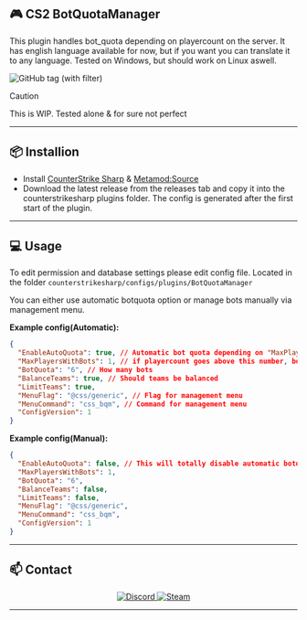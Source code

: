 ## 🎮 CS2 BotQuotaManager

This plugin handles bot_quota depending on playercount on the server. It has english language available for now, but if you want you can translate it to any language.
Tested on Windows, but should work on Linux aswell.


![GitHub tag (with filter)](https://img.shields.io/github/v/tag/asapverneri/CS2-BotQuotaManager?style=for-the-badge&label=Version)

> [!CAUTION]  
> This is WIP. Tested alone & for sure not perfect

---

## 📦 Installion

- Install [CounterStrike Sharp](https://github.com/roflmuffin/CounterStrikeSharp) & [Metamod:Source](https://www.sourcemm.net/downloads.php/?branch=master)
- Download the latest release from the releases tab and copy it into the counterstrikesharp plugins folder.
The config is generated after the first start of the plugin.

---

## 💻 Usage

To edit permission and database settings please edit config file.
Located in the folder `counterstrikesharp/configs/plugins/BotQuotaManager`

You can either use automatic botquota option or manage bots manually via management menu.

**Example config(Automatic):**
```json
{
  "EnableAutoQuota": true, // Automatic bot quota depending on "MaxPlayersWithBots"
  "MaxPlayersWithBots": 1, // if playercount goes above this number, bots will be kicked
  "BotQuota": "6", // How many bots
  "BalanceTeams": true, // Should teams be balanced
  "LimitTeams": true,
  "MenuFlag": "@css/generic", // Flag for management menu
  "MenuCommand": "css_bqm", // Command for management menu
  "ConfigVersion": 1
}
```

**Example config(Manual):**
```json
{
  "EnableAutoQuota": false, // This will totally disable automatic botquota 
  "MaxPlayersWithBots": 1, 
  "BotQuota": "6", 
  "BalanceTeams": false, 
  "LimitTeams": false,
  "MenuFlag": "@css/generic", 
  "MenuCommand": "css_bqm", 
  "ConfigVersion": 1
}
```
---

## 📫 Contact

<div align="center">
  <a href="https://discordapp.com/users/367644530121637888">
    <img src="https://img.shields.io/badge/Discord-7289DA?style=for-the-badge&logo=discord&logoColor=white" alt="Discord" />
  </a>
  <a href="https://steamcommunity.com/id/vvernerii/">
    <img src="https://img.shields.io/badge/Steam-000000?style=for-the-badge&logo=steam&logoColor=white" alt="Steam" />
  </a>
</div>

---